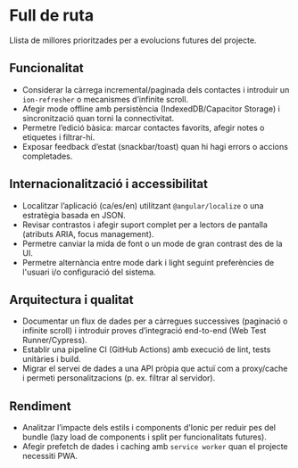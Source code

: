 # Full de ruta

Llista de millores prioritzades per a evolucions futures del projecte.

## Funcionalitat
- Considerar la càrrega incremental/paginada dels contactes i introduir un `ion-refresher` o mecanismes d’infinite scroll.
- Afegir mode offline amb persistència (IndexedDB/Capacitor Storage) i sincronització quan torni la connectivitat.
- Permetre l’edició bàsica: marcar contactes favorits, afegir notes o etiquetes i filtrar-hi.
- Exposar feedback d’estat (snackbar/toast) quan hi hagi errors o accions completades.

## Internacionalització i accessibilitat
- Localitzar l’aplicació (ca/es/en) utilitzant `@angular/localize` o una estratègia basada en JSON.
- Revisar contrastos i afegir suport complet per a lectors de pantalla (atributs ARIA, focus management).
- Permetre canviar la mida de font o un mode de gran contrast des de la UI.
- Permetre alternància entre mode dark i light seguint preferències de l'usuari i/o configuració del sistema.

## Arquitectura i qualitat
- Documentar un flux de dades per a càrregues successives (paginació o infinite scroll) i introduir proves d’integració end-to-end (Web Test Runner/Cypress).
- Establir una pipeline CI (GitHub Actions) amb execució de lint, tests unitàries i build.
- Migrar el servei de dades a una API pròpia que actuï com a proxy/cache i permeti personalitzacions (p. ex. filtrar al servidor).

## Rendiment
- Analitzar l’impacte dels estils i components d’Ionic per reduir pes del bundle (lazy load de components i split per funcionalitats futures).
- Afegir prefetch de dades i caching amb `service worker` quan el projecte necessiti PWA.
